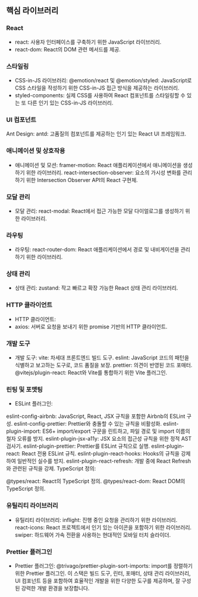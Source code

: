 ## 핵심 라이브러리

### React

- react: 사용자 인터페이스를 구축하기 위한 JavaScript 라이브러리.
- react-dom: React의 DOM 관련 메서드를 제공.

### 스타일링

- CSS-in-JS 라이브러리: @emotion/react 및 @emotion/styled: JavaScript로 CSS
  스타일을 작성하기 위한 CSS-in-JS 접근 방식을 제공하는 라이브러리.
- styled-components: 실제 CSS를 사용하여 React 컴포넌트를 스타일링할 수 있는 또
  다른 인기 있는 CSS-in-JS 라이브러리.

### UI 컴포넌트

Ant Design: antd: 고품질의 컴포넌트를 제공하는 인기 있는 React UI 프레임워크.

### 애니메이션 및 상호작용

- 애니메이션 및 모션: framer-motion: React 애플리케이션에서 애니메이션을
  생성하기 위한 라이브러리. react-intersection-observer: 요소의 가시성 변화를
  관리하기 위한 Intersection Observer API의 React 구현체.

### 모달 관리

- 모달 관리: react-modal: React에서 접근 가능한 모달 다이얼로그를 생성하기 위한
  라이브러리.

### 라우팅

- 라우팅: react-router-dom: React 애플리케이션에서 경로 및 내비게이션을 관리하기
  위한 라이브러리.

### 상태 관리

- 상태 관리: zustand: 작고 빠르고 확장 가능한 React 상태 관리 라이브러리.

### HTTP 클라이언트

- HTTP 클라이언트:
- axios: 서버로 요청을 보내기 위한 promise 기반의 HTTP 클라이언트.

### 개발 도구

- 개발 도구: vite: 차세대 프론트엔드 빌드 도구. eslint: JavaScript 코드의 패턴을
  식별하고 보고하는 도구로, 코드 품질을 보장. prettier: 의견이 반영된 코드
  포매터. @vitejs/plugin-react: React와 Vite를 통합하기 위한 Vite 플러그인.

### 린팅 및 포맷팅

- ESLint 플러그인:

eslint-config-airbnb: JavaScript, React, JSX 규칙을 포함한 Airbnb의 ESLint 구성.
eslint-config-prettier: Prettier와 충돌할 수 있는 규칙을 비활성화.
eslint-plugin-import: ES6+ import/export 구문을 린트하고, 파일 경로 및 import
이름의 철자 오류를 방지. eslint-plugin-jsx-a11y: JSX 요소의 접근성 규칙을 위한
정적 AST 검사기. eslint-plugin-prettier: Prettier를 ESLint 규칙으로 실행.
eslint-plugin-react: React 전용 ESLint 규칙. eslint-plugin-react-hooks: Hooks의
규칙을 강제하여 일반적인 실수를 방지. eslint-plugin-react-refresh: 개발 중에
React Refresh와 관련된 규칙을 강제. TypeScript 정의:

@types/react: React의 TypeScript 정의. @types/react-dom: React DOM의 TypeScript
정의.

### 유틸리티 라이브러리

- 유틸리티 라이브러리: inflight: 진행 중인 요청을 관리하기 위한 라이브러리.
  react-icons: React 프로젝트에서 인기 있는 아이콘을 포함하기 위한 라이브러리.
  swiper: 하드웨어 가속 전환을 사용하는 현대적인 모바일 터치 슬라이더.

### Prettier 플러그인

- Prettier 플러그인: @trivago/prettier-plugin-sort-imports: import를 정렬하기
  위한 Prettier 플러그인. 이 스택은 빌드 도구, 린터, 포매터, 상태 관리
  라이브러리, UI 컴포넌트 등을 포함하여 효율적인 개발을 위한 다양한 도구를
  제공하며, 잘 구성된 강력한 개발 환경을 보장합니다.
